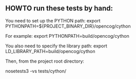 
HOWTO run these tests by hand:
------------------------------

You need to set up the PYTHON path:
export PYTHONPATH=${PROJECT_BINARY_DIR}/opencog/cython

For example:
export PYTHONPATH=build/opencog/cython

You also need to specify the library path:
export LD_LIBRARY_PATH=build/opencog/cython

Then, from the project root directory:

nosetests3 -vs tests/cython/

